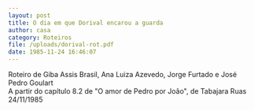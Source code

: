 ```yaml
---
layout: post
title: O dia em que Dorival encarou a guarda
author: casa
category: Roteiros
file: /uploads/dorival-rot.pdf
date: 1985-11-24 16:46:07
---
```

Roteiro de Giba Assis Brasil, Ana Luiza Azevedo, Jorge Furtado e José Pedro Goulart\
A partir do capítulo 8.2 de "O amor de Pedro por João", de Tabajara Ruas\
24/11/1985